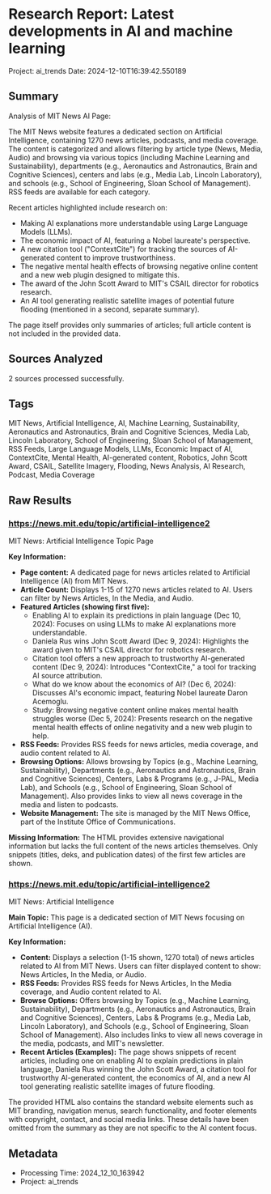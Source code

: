 # Research Report: Latest developments in AI and machine learning
Project: ai_trends
Date: 2024-12-10T16:39:42.550189

## Summary
Analysis of MIT News AI Page:

The MIT News website features a dedicated section on Artificial Intelligence, containing 1270 news articles, podcasts, and media coverage.  The content is categorized and allows filtering by article type (News, Media, Audio) and browsing via various topics (including Machine Learning and Sustainability), departments (e.g., Aeronautics and Astronautics, Brain and Cognitive Sciences), centers and labs (e.g., Media Lab, Lincoln Laboratory), and schools (e.g., School of Engineering, Sloan School of Management).  RSS feeds are available for each category.

Recent articles highlighted include research on:

* Making AI explanations more understandable using Large Language Models (LLMs).
* The economic impact of AI, featuring a Nobel laureate's perspective.
* A new citation tool ("ContextCite") for tracking the sources of AI-generated content to improve trustworthiness.
* The negative mental health effects of browsing negative online content and a new web plugin designed to mitigate this.
*  The award of the John Scott Award to MIT's CSAIL director for robotics research.
* An AI tool generating realistic satellite images of potential future flooding (mentioned in a second, separate summary).


The page itself provides only summaries of articles; full article content is not included in the provided data.


## Sources Analyzed
2 sources processed successfully.

## Tags
MIT News, Artificial Intelligence, AI, Machine Learning, Sustainability, Aeronautics and Astronautics, Brain and Cognitive Sciences, Media Lab, Lincoln Laboratory, School of Engineering, Sloan School of Management, RSS Feeds, Large Language Models, LLMs, Economic Impact of AI, ContextCite, Mental Health, AI-generated content, Robotics, John Scott Award, CSAIL, Satellite Imagery, Flooding, News Analysis, AI Research, Podcast, Media Coverage

## Raw Results
### https://news.mit.edu/topic/artificial-intelligence2
MIT News: Artificial Intelligence Topic Page

**Key Information:**

* **Page content:**  A dedicated page for news articles related to Artificial Intelligence (AI) from MIT News.
* **Article Count:** Displays 1-15 of 1270 news articles related to AI.  Users can filter by News Articles, In the Media, and Audio.
* **Featured Articles (showing first five):**
    * Enabling AI to explain its predictions in plain language (Dec 10, 2024):  Focuses on using LLMs to make AI explanations more understandable.
    * Daniela Rus wins John Scott Award (Dec 9, 2024):  Highlights the award given to MIT's CSAIL director for robotics research.
    * Citation tool offers a new approach to trustworthy AI-generated content (Dec 9, 2024): Introduces "ContextCite," a tool for tracking AI source attribution.
    * What do we know about the economics of AI? (Dec 6, 2024):  Discusses AI's economic impact, featuring Nobel laureate Daron Acemoglu.
    * Study: Browsing negative content online makes mental health struggles worse (Dec 5, 2024): Presents research on the negative mental health effects of online negativity and a new web plugin to help.
* **RSS Feeds:**  Provides RSS feeds for news articles, media coverage, and audio content related to AI.
* **Browsing Options:** Allows browsing by Topics (e.g., Machine Learning, Sustainability), Departments (e.g., Aeronautics and Astronautics, Brain and Cognitive Sciences), Centers, Labs & Programs (e.g., J-PAL, Media Lab), and Schools (e.g., School of Engineering, Sloan School of Management).  Also provides links to view all news coverage in the media and listen to podcasts.
* **Website Management:** The site is managed by the MIT News Office, part of the Institute Office of Communications.

**Missing Information:**  The HTML provides extensive navigational information but lacks the full content of the news articles themselves.  Only snippets (titles, deks, and publication dates) of the first few articles are shown.


### https://news.mit.edu/topic/artificial-intelligence2
MIT News: Artificial Intelligence

**Main Topic:** This page is a dedicated section of MIT News focusing on Artificial Intelligence (AI).

**Key Information:**

* **Content:**  Displays a selection (1-15 shown, 1270 total) of news articles related to AI from MIT News.  Users can filter displayed content to show:  News Articles, In the Media, or Audio.
* **RSS Feeds:**  Provides RSS feeds for News Articles, In the Media coverage, and Audio content related to AI.
* **Browse Options:** Offers browsing by Topics (e.g., Machine Learning, Sustainability), Departments (e.g., Aeronautics and Astronautics, Brain and Cognitive Sciences), Centers, Labs & Programs (e.g., Media Lab, Lincoln Laboratory), and Schools (e.g., School of Engineering, Sloan School of Management).  Also includes links to view all news coverage in the media, podcasts, and MIT's newsletter.
* **Recent Articles (Examples):**  The page shows snippets of recent articles, including one on enabling AI to explain predictions in plain language, Daniela Rus winning the John Scott Award, a citation tool for trustworthy AI-generated content, the economics of AI,  and a new AI tool generating realistic satellite images of future flooding.


The provided HTML also contains the standard website elements such as MIT branding, navigation menus, search functionality, and footer elements with copyright, contact, and social media links.  These details have been omitted from the summary as they are not specific to the AI content focus.



## Metadata
- Processing Time: 2024_12_10_163942
- Project: ai_trends
